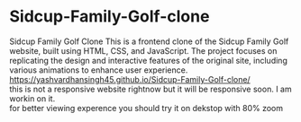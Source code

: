 # Sidcup-Family-Golf-clone
Sidcup Family Golf Clone This is a frontend clone of the Sidcup Family Golf website, built using HTML, CSS, and JavaScript. The project focuses on replicating the design and interactive features of the original site, including various animations to enhance user experience.
https://yashvardhansingh45.github.io/Sidcup-Family-Golf-clone/
<br>
this is not a responsive website rightnow but it will be responsive soon. I am workin on it.
<br>
for better viewing experence you should try it on dekstop with 80% zoom
